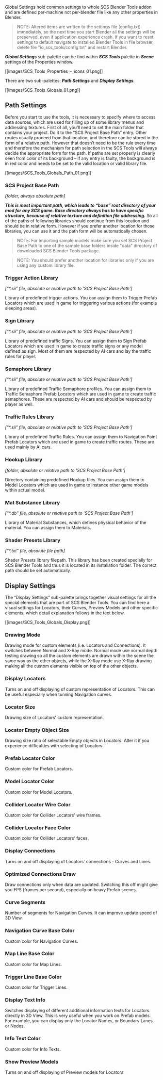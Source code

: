 Global Settings hold common settings to whole SCS Blender Tools addon and are defined per-machine not per-blender file like any other properties in Blender.

> NOTE: Altered items are written to the settings file (config.txt) immediately, so the next time you start Blender all the settings will be preserved, even if application experience crash. If you want to reset settings to default navigate to installed Blender Tools in file browser, delete file "io_scs_tools/config.txt" and restart Blender.

***Global Settings*** sub-palette can be find within ***SCS Tools*** palette in ***Scene*** settings of the Properties window.

[[images/SCS_Tools_Properties_-_icons_01.png]]

There are two sub-palettes: ***Path Settings*** and ***Display Settings***.

[[images/SCS_Tools_Globals_01.png]]


## Path Settings

Before you start to use the tools, it is necessary to specify where to access data sources, which are used for filling up of some library menus and addressing textures. First of all, you’ll need to set the main folder that contains your project. Do it to the “SCS Project Base Path” entry. Other routes usually proceed from that location, and therefore can be stored in the form of a relative path. However that doesn’t need to be the rule every time and therefore the mechanism for path selection in the SCS Tools will always decide the appropriate form for the path. If paths are set properly is clearly seen from color of its background – if any entry is faulty, the background is in red color and needs to be set to the valid location or valid library file.

[[images/SCS_Tools_Globals_Path_01.png]]


### SCS Project Base Path
_[folder, always absolute path]_

***This is most important path, which leads to “base” root directory of your mod for any SCS game. Base directory always has to have specific structure, because of relative texture and definition file addressing.*** So all of the paths of following libraries should continue from this location and should be in relative form. However if you prefer another location for those libraries, you can use it and the path form will be automatically chosen.

> NOTE: For importing sample models make sure you set SCS Project Base Path to one of the sample base folders inside "data" directory of downloaded SCS Blender Tools package.

> NOTE: You should prefer another location for libraries only if you are using any custom library file.

### Trigger Action Library
_[“*.sii” file, absolute or relative path to 'SCS Project Base Path']_

Library of predefined trigger actions. You can assign them to Trigger Prefab Locators which are used in game for triggering various actions (for example sleeping areas).


### Sign Library
_[“*.sii” file, absolute or relative path to 'SCS Project Base Path']_

Library of predefined traffic Signs. You can assign them to Sign Prefab Locators which are used in game to create traffic signs or any model defined as sign. Most of them are respected by AI cars and lay the traffic rules for player.


### Semaphore Library
_[“*.sii” file, absolute or relative path to 'SCS Project Base Path']_

Library of predefined Traffic Semaphore profiles. You can assign them to Traffic Semaphore Prefab Locators which are used in game to create traffic semaphores. These are respected by AI cars and should be respected by player as well.


### Traffic Rules Library
_[“*.sii” file, absolute or relative path to 'SCS Project Base Path']_

Library of predefined Traffic Rules. You can assign them to Navigation Point Prefab Locators which are used in game to create traffic routes. These are used mainly by AI cars.


### Hookup Library
_[folder, absolute or relative path to 'SCS Project Base Path']_

Directory containing predefined Hookup files. You can assign them to Model Locators which are used in game to instance other game models within actual model.

### Mat Substance Library
_[“*.db” file, absolute or relative path to 'SCS Project Base Path']_

Library of Material Substances, which defines physical behavior of the material. You can assign them to Materials.


### Shader Presets Library 
_[“*.txt” file, absolute file path]_

Shader Presets library filepath. This library has been created specially for SCS Blender Tools and thus it is located in its installation folder. The correct path should be set automatically.


## Display Settings

The “Display Settings” sub-palette brings together visual settings for all the special elements that are part of SCS Blender Tools. You can find here a visual settings for Locators, their Curves, Preview Models and other specific elements, which detail explanation follows in the text below.

[[images/SCS_Tools_Globals_Display.png]]


### Drawing Mode

Drawing mode for custom elements (i.e. Locators and Connections). It switches between Normal and X-Ray mode. Normal mode use normal depth testing drawing so all the custom elements are drawn within the scene the same way as the other objects, while the X-Ray mode use X-Ray drawing making all the custom elements visible on top of the other objects.


### Display Locators

Turns on and off displaying of custom representation of Locators. This can be useful especially when tunning Navigation curves.


### Locator Size

Drawing size of Locators' custom representation.


### Locator Empty Object Size

Drawing size ratio of selectable Empty objects in Locators. Alter it if you experience difficulties with selecting of Locators.


### Prefab Locator Color

Custom color for Prefab Locators.


### Model Locator Color

Custom color for Model Locators.


### Collider Locator Wire Color

Custom color for Collider Locators' wire frames.


### Collider Locator Face Color

Custom color for Collider Locators' faces.


### Display Connections

Turns on and off displaying of Locators' connections - Curves and Lines.


### Optimized Connections Draw

Draw connections only when data are updated. Switching this off might give you FPS (frames per second), especially on heavy Prefab scenes.


### Curve Segments

Number of segments for Navigation Curves. It can improve update speed of 3D View.


### Navigation Curve Base Color

Custom color for Navigation Curves.


### Map Line Base Color

Custom color for Map Lines.


### Trigger Line Base Color

Custom color for Trigger Lines.


### Display Text Info

Switches displaying of different additional information texts for Locators directly in 3D View. This is very useful when you work on Prefab models. For example, you can display only the Locator Names, or Boundary Lanes or Nodes.


### Info Text Color

Custom color for Info Texts.


### Show Preview Models

Turns on and off displaying of Preview models for Locators.
